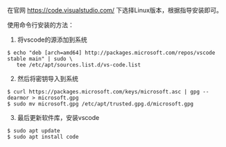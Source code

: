
在官网 https://code.visualstudio.com/ 下选择Linux版本，根据指导安装即可。    

使用命令行安装的方法：

1. 将vscode的源添加到系统
```
$ echo "deb [arch=amd64] http://packages.microsoft.com/repos/vscode stable main" | sudo \
   tee /etc/apt/sources.list.d/vs-code.list
```

2. 然后将密钥导入到系统
```
$ curl https://packages.microsoft.com/keys/microsoft.asc | gpg --dearmor > microsoft.gpg
$ sudo mv microsoft.gpg /etc/apt/trusted.gpg.d/microsoft.gpg
```

3. 最后更新软件库，安装vscode
```
$ sudo apt update
$ sudo apt install code
```

